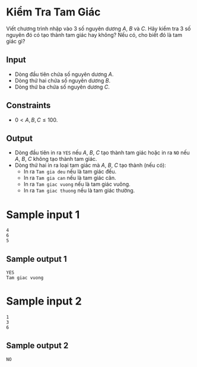 # Kiểm Tra Tam Giác

Viết chương trình nhập vào $3$ số nguyên dương $A$, $B$ và $C$. Hãy kiểm tra $3$ số nguyên đó có tạo thành tam giác hay không? Nếu có, cho biết đó là tam giác gì?

## Input

- Dòng đầu tiên chứa số nguyên dương $A$.
- Dòng thứ hai chứa số nguyên dương $B$.
- Dòng thứ ba chứa số nguyên dương $C$.

## Constraints

- $0 < A, B, C \leq 100$.

## Output

- Dòng đầu tiên in ra `YES` nếu $A$, $B$, $C$ tạo thành tam giác hoặc in ra `NO` nếu $A$, $B$, $C$ không tạo thành tam giác.
- Dòng thứ hai in ra loại tam giác mà $A$, $B$, $C$ tạo thành (nếu có):
    - In ra `Tam gia deu` nếu là tam giác đều.
    - In ra `Tam gia can` nếu là tam giác cân.
    - In ra `Tam giac vuong` nếu là tam giác vuông.
    - In ra `Tam giac thuong` nếu là tam giác thường.

# Sample input 1

```
4
6
5
```

## Sample output 1

```
YES
Tam giac vuong
```

# Sample input 2

```
1
3
6
```

## Sample output 2

```
NO
```